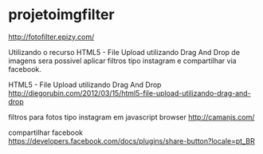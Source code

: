 # projetoimgfilter

http://fotofilter.epizy.com/

Utilizando o recurso HTML5 - File Upload utilizando Drag And Drop de imagens sera possivel aplicar filtros tipo instagram e compartilhar via facebook.

HTML5 - File Upload utilizando Drag And Drop
http://diegorubin.com/2012/03/15/html5-file-upload-utilizando-drag-and-drop

filtros para fotos tipo instagram em javascript browser
http://camanjs.com/

compartilhar facebook
https://developers.facebook.com/docs/plugins/share-button?locale=pt_BR
